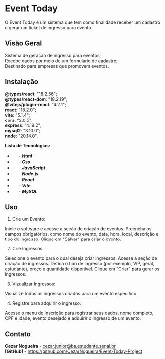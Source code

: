 # Event Today

O Event Today é um sistema que tem como finalidade receber um cadastro e gerar um ticket de ingresso para evento.

## Visão Geral

Sistema de geração de ingresso para eventos; <br>
Recebe dados por meio de um formulario de cadastro; <br>
Destinado para empresas que promovem eventos. <br>

## Instalação

**@types/react**: "18.2.56"; <br>
**@types/react-dom**: "18.2.19"; <br>
**@vitejs/plugin-react**: "4.2.1"; <br>
**react**: "18.2.0"; <br>
**vite**: "5.1.4"; <br>
**cors**: "2.8.5"; <br>
**express**: "4.19.2"; <br>
**mysql2**: "3.10.0"; <br>
**node**: "20.14.0". <br>

**Lista de Tecnologias:**

- <img src="https://upload.wikimedia.org/wikipedia/commons/thumb/6/61/HTML5_logo_and_wordmark.svg/512px-HTML5_logo_and_wordmark.svg.png" width="16"/> - ***Html***
- <img src="https://cdn4.iconfinder.com/data/icons/flat-brand-logo-2/512/css3-512.png" width="16"/> - ***Css***
- <img src="https://cdn.icon-icons.com/icons2/2415/PNG/512/javascript_original_logo_icon_146455.png" width="16"> - ***JavaScript***
- <img src="https://cdn-icons-png.flaticon.com/512/5968/5968322.png" width="16"> - ***Node.js***
- <img src="https://upload.wikimedia.org/wikipedia/commons/thumb/a/a7/React-icon.svg/2300px-React-icon.svg.png" width="16"> - ***React***
- <img src="https://upload.wikimedia.org/wikipedia/commons/thumb/f/f1/Vitejs-logo.svg/2078px-Vitejs-logo.svg.png" width="16"> - ***Vite***
- <img src="https://cdn.iconscout.com/icon/free/png-256/free-mysql-3521596-2945040.png?f=webp" width="16"> - ***MySQL***

## Uso

1. Crie um Evento:

Inicie o software e acesse a seção de criação de eventos.
Preencha os campos obrigatórios, como nome do evento, data, hora, local, descrição e tipo de ingresso.
Clique em "Salvar" para criar o evento.<br>

2. Crie Ingressos:

Selecione o evento para o qual deseja criar ingressos.
Acesse a seção de criação de ingressos.
Defina o tipo de ingresso (por exemplo, VIP, geral, estudante), preço e quantidade disponível.
Clique em "Criar" para gerar os ingressos.<br>

3. Vizualizar Ingressos:

Visualize todos os ingressos criados para um evento específico.

4. Registre para adquirir o ingresso:

Acesse o menu de Inscrição para registrar seus dados, nome completo, CPF e idade, evento desejado e adquirir o ingresso de um evento.



## Contato

**Cezar Nogueira** - cezar.junior@ba.estudante.senai.br <br>
**[GitHub]** - https://github.com/CezarNogueira/Event-Today-Project